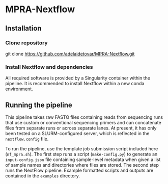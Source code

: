 # MPRA-Nextflow

## Installation

### Clone repository
  git clone https://github.com/adelaidetovar/MPRA-Nextflow.git

### Install Nextflow and dependencies
All required software is provided by a Singularity container within the pipeline. It is recommended to install Nextflow within a new conda environment.

## Running the pipeline

This pipeline takes raw FASTQ files containing reads from sequencing runs that use custom or conventional sequencing primers and can concatenate files from separate runs or across separate lanes. At present, it has only been tested on a SLURM-configured server, which is reflected in the `nextflow.config` file.

To run the pipeline, use the template job submission script included here (`nf_mpra.sh`). The first step runs a script (`make-config.py`) to generate an `input-config.json` file containing sample-level metadata when given a list of sample names and directories where files are stored. The second step runs the NextFlow pipeline. Example formatted scripts and outputs are contained in the `examples` directory.
